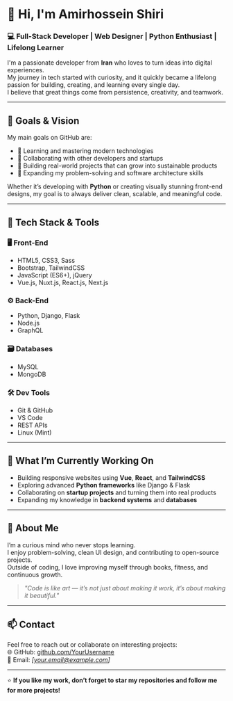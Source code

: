 # 👋 Hi, I'm Amirhossein Shiri

### 💻 Full-Stack Developer | Web Designer | Python Enthusiast | Lifelong Learner

I'm a passionate developer from **Iran** who loves to turn ideas into digital experiences.  
My journey in tech started with curiosity, and it quickly became a lifelong passion for building, creating, and learning every single day.  
I believe that great things come from persistence, creativity, and teamwork.

---

## 🎯 Goals & Vision

My main goals on GitHub are:
- 🚀 Learning and mastering modern technologies  
- 👥 Collaborating with other developers and startups  
- 💼 Building real-world projects that can grow into sustainable products  
- 🧠 Expanding my problem-solving and software architecture skills  

Whether it’s developing with **Python** or creating visually stunning front-end designs, my goal is to always deliver clean, scalable, and meaningful code.

---

## 🧰 Tech Stack & Tools

### 🖥️ Front-End
- HTML5, CSS3, Sass  
- Bootstrap, TailwindCSS  
- JavaScript (ES6+), jQuery  
- Vue.js, Nuxt.js, React.js, Next.js  

### ⚙️ Back-End
- Python, Django, Flask  
- Node.js  
- GraphQL  

### 🗃️ Databases
- MySQL  
- MongoDB  

### 🛠️ Dev Tools
- Git & GitHub  
- VS Code  
- REST APIs  
- Linux (Mint)  

---

## 🧩 What I’m Currently Working On
- Building responsive websites using **Vue**, **React**, and **TailwindCSS**  
- Exploring advanced **Python frameworks** like Django & Flask  
- Collaborating on **startup projects** and turning them into real products  
- Expanding my knowledge in **backend systems** and **databases**

---

## 💬 About Me
I’m a curious mind who never stops learning.  
I enjoy problem-solving, clean UI design, and contributing to open-source projects.  
Outside of coding, I love improving myself through books, fitness, and continuous growth.  

> *"Code is like art — it’s not just about making it work, it’s about making it beautiful."*

---

## 📫 Contact
Feel free to reach out or collaborate on interesting projects:  
🌐 GitHub: [github.com/YourUsername](https://github.com/YourUsername)  
📧 Email: *[your.email@example.com]*  

---

⭐ **If you like my work, don’t forget to star my repositories and follow me for more projects!**
